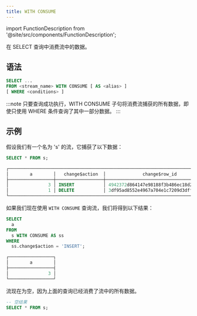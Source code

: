 ```yaml
---
title: WITH CONSUME
---
```

import FunctionDescription from '@site/src/components/FunctionDescription';

<FunctionDescription description="引入或更新: v1.2.469"/>

在 SELECT 查询中消费流中的数据。

## 语法

```sql
SELECT ...
FROM <stream_name> WITH CONSUME [ AS <alias> ]
[ WHERE <conditions> ]
```

:::note
只要查询成功执行，WITH CONSUME 子句将消费流捕获的所有数据，即使只使用 WHERE 条件查询了其中一部分数据。
:::

## 示例

假设我们有一个名为 's' 的流，它捕获了以下数据：

```sql
SELECT * FROM s;

┌────────────────────────────────────────────────────────────────────────────────────────────────┐
│        a        │   change$action  │              change$row_id             │ change$is_update │
├─────────────────┼──────────────────┼────────────────────────────────────────┼──────────────────┤
│               3 │ INSERT           │ 4942372d864147e98188f3b486ec18d2000000 │ false            │
│               1 │ DELETE           │ 3df95ad8552e4967a704e1c7209d3dff000000 │ false            │
└────────────────────────────────────────────────────────────────────────────────────────────────┘
```

如果我们现在使用 `WITH CONSUME` 查询流，我们将得到以下结果：

```sql
SELECT
  a
FROM
  s WITH CONSUME AS ss
WHERE
  ss.change$action = 'INSERT';

┌─────────────────┐
│        a        │
├─────────────────┤
│               3 │
└─────────────────┘
```

流现在为空，因为上面的查询已经消费了流中的所有数据。

```sql
-- 空结果
SELECT * FROM s;
```